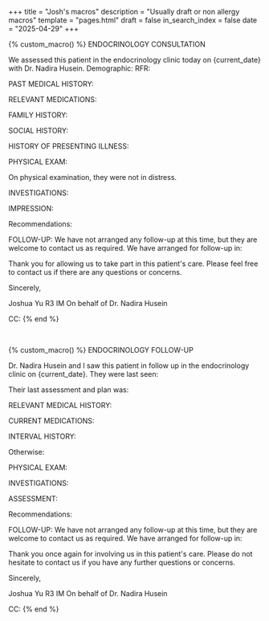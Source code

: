 +++
title = "Josh's macros"
description = "Usually draft or non allergy macros"
template = "pages.html"
draft = false
in_search_index = false
date = "2025-04-29"
+++

{% custom_macro() %}
ENDOCRINOLOGY CONSULTATION

We assessed this patient in the endocrinology clinic today on {current_date} with Dr. Nadira Husein.
Demographic:
RFR:

PAST MEDICAL HISTORY:

RELEVANT MEDICATIONS:

FAMILY HISTORY:

SOCIAL HISTORY:

HISTORY OF PRESENTING ILLNESS:

PHYSICAL EXAM:

On physical examination, they were not in distress.

INVESTIGATIONS:

IMPRESSION:

Recommendations:

FOLLOW-UP:
We have not arranged any follow-up at this time, but they are welcome to contact us as required.
We have arranged for follow-up in:

Thank you for allowing us to take part in this patient's care. Please feel free to contact us if there are any questions or concerns.

Sincerely,

Joshua Yu R3 IM
On behalf of Dr. Nadira Husein

CC:
{% end %}

<br>

{% custom_macro() %}
ENDOCRINOLOGY FOLLOW-UP

Dr. Nadira Husein and I saw this patient in follow up in the endocrinology clinic on {current_date}. They were last seen:

Their last assessment and plan was:

RELEVANT MEDICAL HISTORY:

CURRENT MEDICATIONS:

INTERVAL HISTORY:

Otherwise:

PHYSICAL EXAM:

INVESTIGATIONS:

ASSESSMENT:

Recommendations:

FOLLOW-UP:
We have not arranged any follow-up at this time, but they are welcome to contact us as required.
We have arranged for follow-up in:

Thank you once again for involving us in this patient's care. Please do not hesitate to contact us if you have any further questions or concerns.

Sincerely,

Joshua Yu R3 IM
On behalf of Dr. Nadira Husein

CC:
{% end %}
